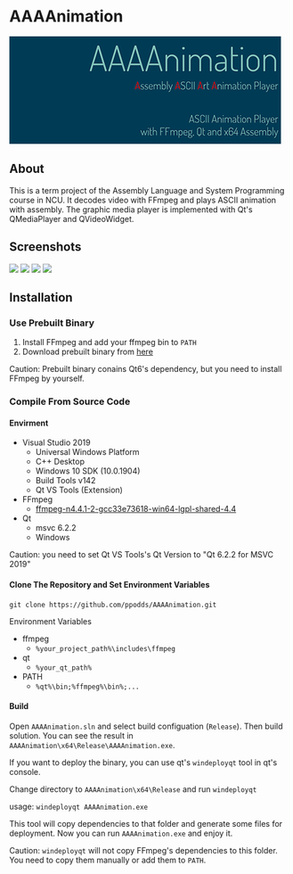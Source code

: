 ﻿# AAAAnimation

![](docs/project.png)

## About

This is a term project of the Assembly Language and System Programming course in NCU. It decodes video with FFmpeg and plays ASCII animation with assembly. The graphic media player is implemented with Qt's QMediaPlayer and QVideoWidget.

## Screenshots

![](docs/screenshot_1.png)
![](docs/screenshot_2.png)
![](docs/screenshot_3.png)
![](docs/screenshot_4.png)

## Installation

### Use Prebuilt Binary

1. Install FFmpeg and add your ffmpeg bin to `PATH`
2. Download prebuilt binary from [here](https://github.com/ppodds/AAAAnimation/releases)

Caution:
Prebuilt binary conains Qt6's dependency, but you need to install FFmpeg by yourself.

### Compile From Source Code

#### Envirment

- Visual Studio 2019
  - Universal Windows Platform
  - C++ Desktop
  - Windows 10 SDK (10.0.1904)
  - Build Tools v142
  - Qt VS Tools (Extension)
- FFmpeg
  - [ffmpeg-n4.4.1-2-gcc33e73618-win64-lgpl-shared-4.4](https://github.com/BtbN/FFmpeg-Builds/releases)
- Qt
  - msvc 6.2.2
  - Windows

Caution:
you need to set Qt VS Tools's Qt Version to "Qt 6.2.2 for MSVC 2019"

#### Clone The Repository and Set Environment Variables

```shell
git clone https://github.com/ppodds/AAAAnimation.git
```

Environment Variables

- ffmpeg
  - `%your_project_path%\includes\ffmpeg`
- qt
  - `%your_qt_path%`
- PATH
  - `%qt%\bin;%ffmpeg%\bin%;...`

#### Build

Open `AAAAnimation.sln` and select build configuation (`Release`). Then build solution. You can see the result in `AAAAnimation\x64\Release\AAAAnimation.exe`.

If you want to deploy the binary, you can use qt's `windeployqt` tool in qt's console.

Change directory to `AAAAnimation\x64\Release` and run `windeployqt`

usage: `windeployqt AAAAnimation.exe`

This tool will copy dependencies to that folder and generate some files for deployment. Now you can run `AAAAnimation.exe` and enjoy it.

Caution:
`windeployqt` will not copy FFmpeg's dependencies to this folder. You need to copy them manually or add them to `PATH`.
